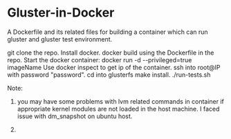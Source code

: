 Gluster-in-Docker
=================

A Dockerfile and its related files for building a container which can run gluster and gluster test environment.


git clone the repo.
Install docker.
docker build using the Dockerfile in the repo.
Start the docker container: docker run -d --privileged=true imageName
Use docker inspect to get ip of the container.
ssh into root@IP with password "password".
cd into glusterfs
make install.
./run-tests.sh



Note:

1. you may have some problems with lvm related commands in container if appropriate kernel modules are not loaded in the host machine.
I faced issue with dm_snapshot on ubuntu host.

2. 
